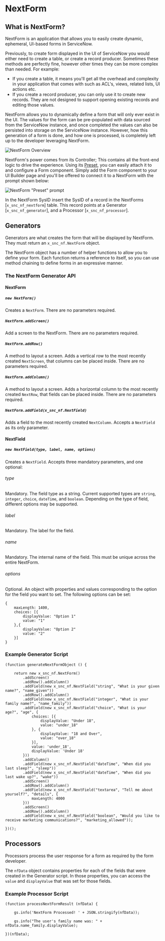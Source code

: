 # NextForm
## What is NextForm?
NextForm is an application that allows you to easily create dynamic, ephemeral, UI-based forms in ServiceNow.

Previously, to create form displayed in the UI of ServiceNow you would either need to create a table, or create a record producer. Sometimes these methods are perfectly fine, however other times they can be more complex than needed. For example:

- If you create a table, it means you'll get all the overhead and complexity in your application that comes with such as ACL's, views, related lists, UI actions etc.
- If you create a record producer, you can only use it to create new records. They are not designed to support opening existing records and editing those values.

NextForm allows you to dynamically define a form that will only ever exist in the UI. The values for the form can be pre-populated with data sourced from the ServiceNow instance, and once completed the values can also be persisted into storage on the ServiceNow instance. However, how this generation of a form is done, and how one is processed, is completely left up to the developer leveraging NextForm.

![NextForm Overview](images/nextform-overview.png)

NextForm's power comes from its Controller; This contains all the front-end logic to drive the experience. Using its [Preset](https://docs.servicenow.com/bundle/tokyo-application-development/page/administer/ui-builder/concept/presets.html), you can easily attach it to and configure a Form component. Simply add the Form component to your UI Builder page and you'll be offered to connect it to a NextForm with the prompt shown below:

![NextForm "Preset" prompt](images/form-component-preset.png)

In the NextForm SysID insert the SysID of a record in the NextForms [`x_snc_nf_nextform`] table. This record points at a Generator [`x_snc_nf_generator`], and a Processor [`x_snc_nf_processor`].

## Generators
Generators are what creates the form that will be displayed by NextForm. They must return an `x_snc_nf.NextForm` object.

The NextForm object has a number of helper functions to allow you to define your form. Each function returns a reference to itself, so you can use method chaining to define forms in an expressive manner.

### The NextForm Generator API

#### NextForm
##### `new NextForm()`
Creates a `NextForm`. There are no parameters required.

##### `NextForm.addScreen()`
Add a screen to the NextForm. There are no parameters required.

##### `NextForm.addRow()`
A method to layout a screen. Adds a vertical row to the most recently created `NextScreen`, that columns can be placed inside. There are no parameters required.

##### `NextForm.addColumn()`
A method to layout a screen. Adds a horizontal column to the most recently created `NextRow`, that fields can be placed inside. There are no parameters required.

##### `NextForm.addField(x_snc_nf.NextField)`
Adds a field to the most recently created `NextColumn`. Accepts a `NextField` as its only parameter.

#### NextField
##### `new NextField(type, label, name, options)`
Creates a `NextField`. Accepts three mandatory parameters, and one optional:

###### type
Mandatory. The field type as a string. Current supported types are `string`, `integer`, `choice`, `dateTime`, and `boolean`. Depending on the type of field, different options may be supported.

###### label
Mandatory. The label for the field.

###### name
Mandatory. The internal name of the field. This must be unique across the entire NextForm.

###### options
Optional. An object with properties and values corresponding to the option for the field you want to set. The following options can be set:

```
{
    maxLength: 1400,
    choices: [{
        displayValue: "Option 1"
        value: "1"
    },{
        displayValue: "Option 2"
        value: "2"
    }]
}
```

### Example Generator Script

```
(function generateNextFormObject () {

    return new x_snc_nf.NextForm()
        .addScreen()
        .addRow().addColumn()
        .addField(new x_snc_nf.NextField("string", "What is your given name?", "name_given"))
        .addRow().addColumn()
        .addField(new x_snc_nf.NextField("integer", "What is your family name?", "name_family"))
        .addField(new x_snc_nf.NextField("choice", "What is your age?", "age", {
            choices: [{
                displayValue: "Under 18",
                value: "under_18"
            }, {
                displayValue: "18 and Over",
                value: "over_18"
            }],
            value: 'under_18',
            displayValue: 'Under 18'
        }))
        .addColumn()
        .addField(new x_snc_nf.NextField("dateTime", "When did you last sleep?", "sleep"))
        .addField(new x_snc_nf.NextField("dateTime", "When did you last wake up?", "wake"))
        .addScreen()
        .addRow().addColumn()
        .addField(new x_snc_nf.NextField("textarea", "Tell me about yourself?", "details", {
            maxLength: 4000
        }))
        .addScreen()
        .addRow().addColumn()
        .addField(new x_snc_nf.NextField("boolean", "Would you like to receive marketing communications?", "marketing_allowed"));

})();
```

## Processors
Processors process the user response for a form as required by the form developer.

The `nfData` object contains properties for each of the fields that were created in the Generator script. In those properties, you can access the `value` and `displayValue` that was set for those fields.

### Example Processor Script

```
(function processNextFormResult (nfData) {
	
	gs.info('NextForm Processed! ' + JSON.stringify(nfData));
	
	gs.info("The user's family name was: " + nfData.name_family.displayValue);

})(nfData);
```